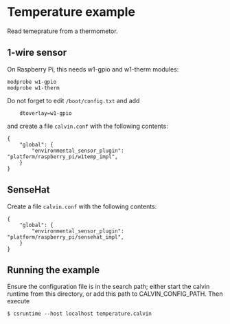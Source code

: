# Temperature example #

Read temeprature from a thermometor.

## 1-wire sensor

On Raspberry Pi, this needs w1-gpio and w1-therm modules:

    modprobe w1-gpio
    modprobe w1-therm
    
Do not forget to edit `/boot/config.txt` and add

        dtoverlay=w1-gpio

and create a file `calvin.conf` with the following contents:

    {
        "global": {
            "environmental_sensor_plugin": "platform/raspberry_pi/w1temp_impl",
        }
    }

## SenseHat

Create a file `calvin.conf` with the following contents:

    {
        "global": {
            "environmental_sensor_plugin": "platform/raspberry_pi/sensehat_impl",
        }
    }

## Running the example

Ensure the configuration file is in the search path; either start the calvin runtime from this directory, or add this path to CALVIN\_CONFIG\_PATH. Then execute

    $ csruntime --host localhost temperature.calvin
